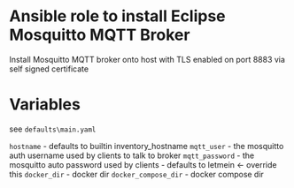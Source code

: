 # Ansible role to install Eclipse Mosquitto MQTT Broker

Install Mosquitto MQTT broker onto host with TLS enabled on port 8883
via self signed certificate

# Variables

see `defaults\main.yaml`

`hostname` - defaults to builtin inventory_hostname
`mqtt_user` - the mosquitto auth username used by clients to talk to broker
`mqtt_password` - the mosquitto auto password used by clients - defaults to letmein <- override this
`docker_dir` - docker dir
`docker_compose_dir` - docker compose dir